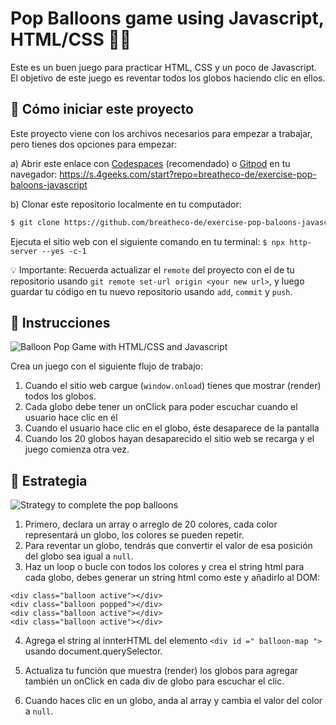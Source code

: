 # Pop Balloons game using Javascript, HTML/CSS 🎈🎊

Este es un buen juego para practicar HTML, CSS y un poco de Javascript. El objetivo de este juego es reventar todos los globos haciendo clic en ellos.

<onlyfor saas="false" withBanner="false">
  
## 🌱  Cómo iniciar este proyecto

Este proyecto viene con los archivos necesarios para empezar a trabajar, pero tienes dos opciones para empezar:

a) Abrir este enlace con [Codespaces](https://4geeks.com/lesson/what-is-github-codespaces) (recomendado) o [Gitpod](https://4geeks.com/lesson/how-to-use-gitpod) en tu navegador: https://s.4geeks.com/start?repo=breatheco-de/exercise-pop-baloons-javascript

b) Clonar este repositorio localmente en tu computador:
```sh
$ git clone https://github.com/breatheco-de/exercise-pop-baloons-javascript.git
```
Ejecuta el sitio web con el siguiente comando en tu terminal: `$ npx http-server --yes -c-1`

💡 Importante: Recuerda actualizar el `remote` del proyecto con el de tu repositorio usando `git remote set-url origin <your new url>`, y luego guardar tu código en tu nuevo repositorio usando `add`, `commit` y `push`.

</onlyfor>

## 📝 Instrucciones

![Balloon Pop Game with HTML/CSS and Javascript](https://github.com/breatheco-de/exercise-pop-baloons-javascript/blob/master/preview.gif?raw=true)

Crea un juego con el siguiente flujo de trabajo:

1. Cuando el sitio web cargue (`window.onload`) tienes que mostrar (render) todos los globos.
2. Cada globo debe tener un onClick para poder escuchar cuando el usuario hace clic en él
3. Cuando el usuario hace clic en el globo, éste desaparece de la pantalla
4. Cuando los 20 globos hayan desaparecido el sitio web se recarga y el juego comienza otra vez.

## 💪 Estrategia

![Strategy to complete the pop balloons](https://github.com/breatheco-de/exercise-pop-baloons-javascript/blob/master/strategy.png?raw=true)

1. Primero, declara un array o arreglo de 20 colores, cada color representará un globo, los colores se pueden repetir. 
2. Para reventar un globo, tendrás que convertir el valor de esa posición del globo sea igual a `null`.
3. Haz un loop o bucle con todos los colores y crea el string html para cada globo, debes generar un string html como este y añadirlo al DOM:

```
<div class="balloon active"></div>
<div class="balloon popped"></div>
<div class="balloon active"></div>
<div class="balloon active"></div>
```
4. Agrega el string al innterHTML del elemento `<div id =" balloon-map ">` usando document.querySelector.

5. Actualiza tu función que muestra (render) los globos para agregar también un onClick en cada div de globo para escuchar el clic.

6. Cuando haces clic en un globo, anda al array y cambia el valor del color a `null`.


